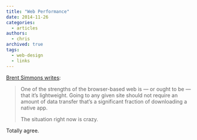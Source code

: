 ```yaml
---
title: "Web Performance"
date: 2014-11-26
categories:
  - articles
authors:
  - chris
archived: true
tags:
  - web-design
  - links
---
```


[Brent Simmons writes](http://inessential.com/2014/11/25/web_performance):

> One of the strengths of the browser-based web is — or ought to be — that it’s lightweight. Going to any given site should not require an amount of data transfer that’s a significant fraction of downloading a native app.
>
> The situation right now is crazy.

Totally agree.
